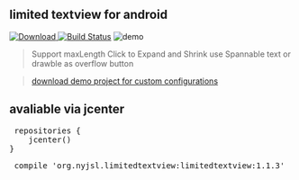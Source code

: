 
## limited textview for android  ##

[ ![Download](https://api.bintray.com/packages/nyjsl/maven/limitedtextview/images/download.svg) ](https://bintray.com/nyjsl/maven/limitedtextview/_latestVersion)
[![Build Status](https://travis-ci.org/nyjsl/LimitedTextView.svg?branch=master)](https://travis-ci.org/nyjsl/LimitedTextView)
![demo](demo.gif)

> Support maxLength Click to Expand and Shrink
use Spannable text or drawble as overflow button 

> [download demo project for custom configurations](https://github.com/nyjsl/LimitedTextView.git)

## avaliable via jcenter ##

<pre>
 repositories {
    jcenter()
}
</pre>
<pre>
 compile 'org.nyjsl.limitedtextview:limitedtextview:1.1.3'
</pre>